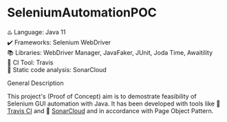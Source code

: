 # SeleniumAutomationPOC
 
:hotsprings: Language: Java 11  
:heavy_check_mark: Frameworks: Selenium WebDriver  
:books: Libraries: WebDriver Manager, JavaFaker, JUnit, Joda Time, Awaitility  
:wrench: CI Tool: Travis  
:mag_right: Static code analysis: SonarCloud  

General Description  
  
  This project's (Proof of Concept) aim is to demostrate feasibility of Selenium GUI automation with Java. It has been developed with tools like :link: [Travis CI](https://travis-ci.org/) and :link: [SonarCloud](https://sonarcloud.io) and in accordance with Page Object Pattern.
  
  
  
